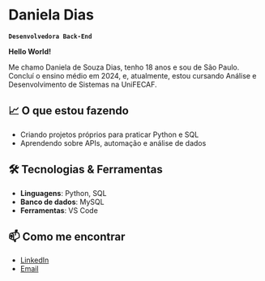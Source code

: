 #  Daniela Dias

**`Desenvolvedora Back-End`**

**Hello World!**

Me chamo Daniela de Souza Dias, tenho 18 anos e sou de São Paulo. Concluí o ensino médio em 2024, e, atualmente, estou cursando Análise e Desenvolvimento de Sistemas na UniFECAF.

## 📈 O que estou fazendo
- Criando projetos próprios para praticar Python e SQL  
- Aprendendo sobre APIs, automação e análise de dados  

## 🛠️ Tecnologias & Ferramentas
- **Linguagens**: Python, SQL  
- **Banco de dados**: MySQL
- **Ferramentas**: VS Code

## 📫 Como me encontrar
- [LinkedIn](https://www.linkedin.com/in/danieladsouzadias)  
- [Email](mailto:danieladsouzadias@gmail.com)  

